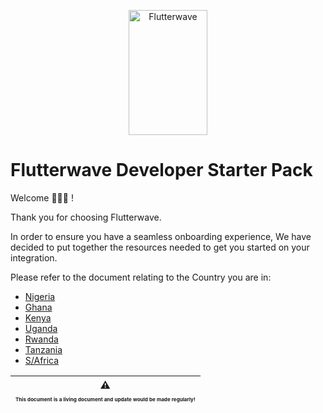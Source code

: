 <p align="center">
    <img title="Flutterwave" height="200" src="https://flutterwave.com/images/logo-colored.svg" width="50%"/>
</p>

# Flutterwave Developer Starter Pack

Welcome :partying_face::partying_face::partying_face: !

Thank you for choosing Flutterwave.

In order to ensure you have a seamless onboarding experience, We have decided to put together the resources needed to get you started on your integration.

Please refer to the document relating to the Country you are in:

- [Nigeria](nigeria/base.md)
- [Ghana](ghana/base.md)
- [Kenya](kenya/base.md)
- [Uganda](uganda/base.md)
- [Rwanda](rwanda/base.md)
- [Tanzania](tanzania/base.md)
- [S/Africa](sa/base.md)


| :warning: <p style="font-size: 8px;">This document is a living document and update would be made regularly!</p> |
| --- |

